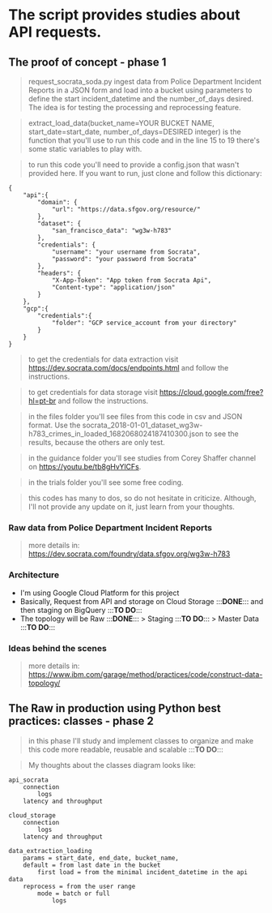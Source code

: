 # The script provides studies about API requests.

## The proof of concept - phase 1

> request_socrata_soda.py ingest data from Police Department Incident Reports in a JSON form and load into a bucket using parameters to define the start incident_datetime and the number_of_days desired. The idea is for testing the processing and reprocessing feature.

> extract_load_data(bucket_name=YOUR BUCKET NAME, start_date=start_date, number_of_days=DESIRED integer) is the function that you'll use to run this code and in the line 15 to 19 there's some static variables to play with.

> to run this code you'll need to provide a config.json that wasn't provided here. If you want to run, just clone and follow this dictionary:

```
{
    "api":{
        "domain": {
            "url": "https://data.sfgov.org/resource/"
        },
        "dataset": {
            "san_francisco_data": "wg3w-h783"
        },
        "credentials": {
            "username": "your username from Socrata",
            "password": "your password from Socrata"
        },
        "headers": {
            "X-App-Token": "App token from Socrata Api",
            "Content-type": "application/json"
        }
    },
    "gcp":{
        "credentials":{
            "folder": "GCP service_account from your directory"
        }
    }
}
```

> to get the credentials for data extraction visit https://dev.socrata.com/docs/endpoints.html and follow the instructions.

> to get credentials for data storage visit https://cloud.google.com/free?hl=pt-br and follow the instructions.

> in the files folder you'll see files from this code in csv and JSON format. Use the socrata_2018-01-01_dataset_wg3w-h783_crimes_in_loaded_1682068024187410300.json to see the results, because the others are only test.

> in the guidance folder you'll see studies from Corey Shaffer channel on https://youtu.be/tb8gHvYlCFs.

> in the trials folder you'll see some free coding.

> this codes has many to dos, so do not hesitate in criticize. Although, I'll not provide any update on it, just learn from your thoughts.

### Raw data from Police Department Incident Reports

> more details in: https://dev.socrata.com/foundry/data.sfgov.org/wg3w-h783

### Architecture

- I'm using Google Cloud Platform for this project
- Basically, Request from API and storage on Cloud Storage :::**DONE**::: and then staging on BigQuery :::**TO DO**:::
- The topology will be Raw :::**DONE**::: > Staging :::**TO DO**::: > Master Data :::**TO DO**:::

### Ideas behind the scenes

> more details in: https://www.ibm.com/garage/method/practices/code/construct-data-topology/

## The Raw in production using Python best practices: classes - phase 2

> in this phase I'll study and implement classes to organize and make this code more readable, reusable and scalable :::**TO DO**:::

> My thoughts about the classes diagram looks like:

```
api_socrata
	connection
		logs
	latency and throughput
	
cloud_storage
	connection
		logs
	latency and throughput

data_extraction_loading
	params = start_date, end_date, bucket_name,  
	default = from last date in the bucket
		first load = from the minimal incident_datetime in the api data
	reprocess = from the user range 
		mode = batch or full
			logs
```


